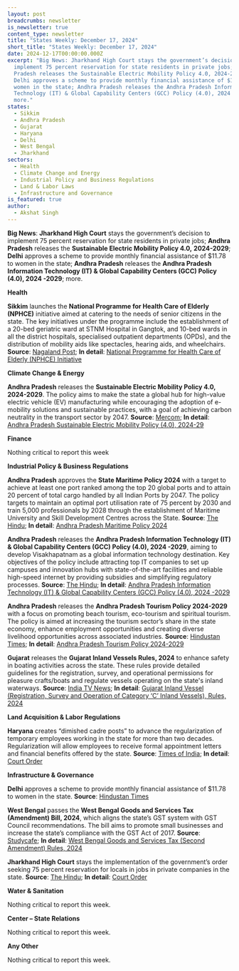 ```yaml
---
layout: post
breadcrumbs: newsletter
is_newsletter: true
content_type: newsletter
title: "States Weekly: December 17, 2024"
short_title: "States Weekly: December 17, 2024"
date: 2024-12-17T00:00:00.000Z
excerpt: "Big News: Jharkhand High Court stays the government’s decision to
  implement 75 percent reservation for state residents in private jobs; Andhra
  Pradesh releases the Sustainable Electric Mobility Policy 4.0, 2024-2029;
  Delhi approves a scheme to provide monthly financial assistance of $11.78 to
  women in the state; Andhra Pradesh releases the Andhra Pradesh Information
  Technology (IT) & Global Capability Centers (GCC) Policy (4.0), 2024 -2029;
  more."
states:
  - Sikkim
  - Andhra Pradesh
  - Gujarat
  - Haryana
  - Delhi
  - West Bengal
  - Jharkhand
sectors:
  - Health
  - Climate Change and Energy
  - Industrial Policy and Business Regulations
  - Land & Labor Laws
  - Infrastructure and Governance
is_featured: true
author:
  - Akshat Singh
---
```

**Big News**: **Jharkhand High Court** stays the government’s decision to implement 75 percent reservation for state residents in private jobs; **Andhra Pradesh** releases the **Sustainable Electric Mobility Policy 4.0,** **2024-2029**; **Delhi** approves a scheme to provide monthly financial assistance of $11.78 to women in the state; **Andhra Pradesh** releases the **Andhra Pradesh Information Technology (IT) & Global Capability Centers (GCC) Policy (4.0), 2024 -2029**; more.

**Health**

**Sikkim** launches the **National Programme for Health Care of Elderly (NPHCE)** initiative aimed at catering to the needs of senior citizens in the state. The key initiatives under the programme include the establishment of a 20-bed geriatric ward at STNM Hospital in Gangtok, and 10-bed wards in all the district hospitals, specialised outpatient departments (OPDs), and the distribution of mobility aids like spectacles, hearing aids, and wheelchairs. **Source**: [Nagaland Post](https://nagalandpost.com/index.php/2024/12/15/sikkim-cm-tamang-launches-healthcare-for-elderly-people/); **In detail**: [National Programme for Health Care of Elderly (NPHCE) Initiative](https://acrobat.adobe.com/id/urn:aaid:sc:VA6C2:dfbfb559-8f96-4e27-b6f3-9e4d798d1c47)

**Climate Change & Energy**

**Andhra Pradesh** releases the **Sustainable Electric Mobility Policy 4.0,** **2024-2029**. The policy aims to make the state a global hub for high-value electric vehicle (EV) manufacturing while encouraging the adoption of e-mobility solutions and sustainable practices, with a goal of achieving carbon neutrality in the transport sector by 2047. **Source**: [Mercom](https://www.mercomindia.com/andhra-pradesh-sustainable-electric-mobility-policy); **In detail**: [Andhra Pradesh Sustainable Electric Mobility Policy (4.0), 2024-29](https://media.licdn.com/dms/document/media/v2/D561FAQHLwc5OAkTiew/feedshare-document-pdf-analyzed/feedshare-document-pdf-analyzed/0/1733991350295?e=1735171200&v=beta&t=Fe2u24Rhw4xmXBA8QNpkeBR9X1AZwzyOohT3mF5Hsfs)

**Finance**

Nothing critical to report this week

**Industrial Policy & Business Regulations**  

**Andhra Pradesh** approves the **State Maritime Policy 2024** with a target to achieve at least one port ranked among the top 20 global ports and to attain 20 percent of total cargo handled by all Indian Ports by 2047. The policy targets to maintain an optimal port utilisation rate of 75 percent by 2030 and train 5,000 professionals by 2028 through the establishment of Maritime University and Skill Development Centres across the State. **Source**: [The Hindu](https://www.thehindu.com/news/national/andhra-pradesh/andhra-pradesh-maritime-policy-2024-envisages-at-least-one-port-ranked-among-the-top-20-global-ports-in-the-state/article68973537.ece); **In detail**: [Andhra Pradesh Maritime Policy 2024](https://acrobat.adobe.com/id/urn:aaid:sc:VA6C2:f05579c7-6a9b-4b02-8e2c-eed224a1d8b9)

**Andhra Pradesh** releases the **Andhra Pradesh Information Technology (IT) & Global Capability Centers (GCC) Policy (4.0), 2024 -2029**, aiming to develop Visakhapatnam as a global information technology destination. Key objectives of the policy include attracting top IT companies to set up campuses and innovation hubs with state-of-the-art facilities and reliable high-speed internet by providing subsidies and simplifying regulatory processes. **Source**: [The Hindu](https://www.thehindu.com/news/cities/Visakhapatnam/new-it-policy-of-govt-will-make-ap-an-investment-destination-opine-experts/article68978291.ece); **In detail**: [Andhra Pradesh Information Technology (IT) & Global Capability Centers (GCC) Policy (4.0), 2024 -2029](https://acrobat.adobe.com/id/urn:aaid:sc:VA6C2:9df9cd44-eed5-4be0-9953-96f33ca202c8)

**Andhra Pradesh** releases the **Andhra Pradesh Tourism Policy 2024-2029** with a focus on promoting beach tourism, eco-tourism and spiritual tourism. The policy is aimed at increasing the tourism sector’s share in the state economy, enhance employment opportunities and creating diverse livelihood opportunities across associated industries. **Source**: [Hindustan Times](https://www.hindustantimes.com/india-news/naidu-govt-unveils-new-tourism-policy-for-andhra-pradesh-101733943292528.html); **In detail**: [Andhra Pradesh Tourism Policy 2024-2029](https://acrobat.adobe.com/id/urn:aaid:sc:VA6C2:5abf6e37-05de-43c0-ac62-3f487ad4a32c)

**Gujarat** releases the **Gujarat Inland Vessels Rules, 2024** to enhance safety in boating activities across the state. These rules provide detailed guidelines for the registration, survey, and operational permissions for pleasure crafts/boats and regulate vessels operating on the state's inland waterways. **Source**: [India TV News](https://www.indiatvnews.com/gujarat/gujarat-maritime-board-introduces-gujarat-inland-vessels-rules-2024-to-ensure-boating-safety-latest-updates-2024-12-12-965955); **In detail**: [Gujarat Inland Vessel (Registration, Survey and Operation of Category ‘C’ Inland Vessels), Rules, 2024](https://pnt.gujarat.gov.in/Downloads/Vessal_25102024.pdf)

**Land Acquisition & Labor Regulations**  

**Haryana** creates “dimished cadre posts” to advance the regularization of temporary employees working in the state for more than two decades. Regularization will allow employees to receive formal appointment letters and financial benefits offered by the state. **Source**: [Times of India](https://timesofindia.indiatimes.com/city/chandigarh/haryana-govt-approves-long-term-temporary-employees-regularisation/articleshow/116347731.cms); **In detail**: [Court Order](https://acrobat.adobe.com/id/urn:aaid:sc:VA6C2:263a84d6-751a-48ba-acec-3df8651a6eb3)

**Infrastructure & Governance**

**Delhi** approves a scheme to provide monthly financial assistance of $11.78 to women in the state. **Source**: [Hindustan Times](https://www.hindustantimes.com/cities/delhi-news/delhi-govt-clears-1-000-per-month-to-women-money-to-be-given-only-after-poll-101734023595641.html)

**West Bengal** passes the **West Bengal Goods and Services Tax (Amendment) Bill, 2024**, which aligns the state’s GST system with GST Council recommendations. The bill aims to promote small businesses and increase the state’s compliance with the GST Act of 2017. **Source**: [Studycafe](https://studycafe.in/west-bengal-passes-gst-amendment-bill-2024-in-sync-with-recommendations-of-council-357570.html); **In detail**: [West Bengal Goods and Services Tax (Second Amendment) Rules, 2024](https://www.wbcomtax.gov.in/GST/GST_Notifications/1269-FT_20240807.pdf)

**Jharkhand High Court** stays the implementation of the government’s order seeking 75 percent reservation for locals in jobs in private companies in the state. **Source**: [The Hindu](https://www.thehindu.com/news/national/jharkhand/jharkhand-high-court-stays-law-on-75-quota-for-locals-in-private-jobs/article68977560.ece); **In detail**: [Court Order](https://acrobat.adobe.com/id/urn:aaid:sc:VA6C2:7ad9178e-9b89-49bd-ab67-983c97f73345)

**Water & Sanitation**

Nothing critical to report this week.

**Center – State Relations**

Nothing critical to report this week.

**Any Other**

Nothing critical to report this week.
